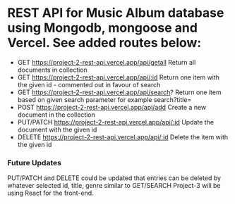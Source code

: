 # REST API for Music Album database using Mongodb, mongoose and Vercel. See added routes below:

- GET https://project-2-rest-api.vercel.app/api/getall Return all documents in collection
- GET https://project-2-rest-api.vercel.app/api/:id Return one item with the given id - commented out in favour of search
- GET https://project-2-rest-api.vercel.app/api/search? Return one item based on given search parameter for example search?title=
- POST https://project-2-rest-api.vercel.app/api/add Create a new document in the collection
- PUT/PATCH https://project-2-rest-api.vercel.app/api/:id Update the document with the given id
- DELETE https://project-2-rest-api.vercel.app/api/:id Delete the item with the given id

### Future Updates
PUT/PATCH and DELETE could be updated that entries can be deleted by whatever selected id, title, genre similar to GET/SEARCH
Project-3 will be using React for the front-end. 
